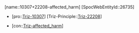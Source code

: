 ﻿---
type: TrizContradiction
aliases:
- 10307+22208-affected_harm
license: CC BY-SA 4.0
copyright: https://github.com/SpocWeb
IsDeleted: false
IsReadOnly: false
Confidential: public
tags: 
- Triz/Contradiction
---
[name::10307+22208-affected_harm]
[SpocWebEntityId::26735]
+ [pro::[Triz-10307](Triz-10307)]
[Triz-Principle::[Triz-22208](Triz-22208)]
- [con::[Triz-affected_harm](tech/Triz/Parameter/Triz-affected_harm.md)]

